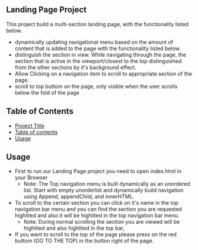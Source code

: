 ## <a name="Project-Title"></a> Landing Page Project
<p>This project build a multi-section landing page, with the functionality listed below.</p> 
<ul>
    <li>dynamically updating navigational menu based on the amount of content that is added to the page with the functionality listed below.</li>
    <li>distinguish the section in view. While navigating through the page, the section that is active in the viewport/closest to the top distinguished from the other sections by it's background effect.</li>
    <li>Allow Clicking on a navigation item to scroll to appropriate section of the page.</li>
    <li>scroll to top buttom on the page, only visible when the user scrolls below the fold of the page</li>
</ul>





## <a name="Table-of-contents"></a>Table of Contents
* [Project Title](#Project-Title)
* [Table of contents](#Table-of-contents)
* [Usage](#Usage)



## <a name="Usage"></a>Usage
<ul>
    <li>First to run our Landing Page project you need to open index.html in your Browser
        <ul>
            <li>Note: The Top navigation menu is built dynamically as an unordered list. Start with empty unorderlist and dynamically build navigation using Append, appendChild, and innerHTML.</li>
        </ul>
    </li>
    <li>To scroll to the certain section you can click on it's name in the top navigation bar menu and you can find the section you are requested highlited and also it will be highlited  in the top navigation bar menu.
        <ul>
            <li>
                Note: During normal scrolling the section you are viewed will be highlited and also highlited in the top bar,
            </li>
        </ul>
    </li>
    <li>
    If you want to scroll to the top of the page please press on the red buttom (GO TO THE TOP) in the button right of the page.
    </li>
</ul>
